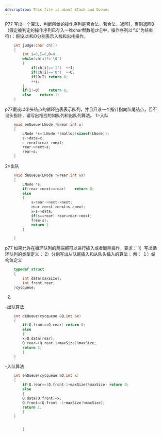 ```yaml
---
description: This file is about Stack and Queue.
---
```


P77 写出一个算法，判断所给的操作序列是否合法。若合法，返回1，否则返回0（假定被判定的操作序列已存入一维char型数组ch[]中，操作序列以“\0”为结束符）：假设以I和O分别表示入栈和出栈操作。
```c
	int judge(char ch[])
	{
		int i=0,I=0,O=0;
		while(ch[i]!='\0')
		{
			if(ch[i]=='I')	++I;
			if(ch[i]=='O')	++O;
			if(O>I)	return 0;
			++i;
		}
		if(I!=O)	return 0;
		else	return 1;
	}
```

p77假设以带头结点的循环链表表示队列，并且只设一个指针指向队尾结点，但不设头指针，请写出相应的如队列和出队列算法。
1>入队
```c
	void enQueue(LNode *&rear,int x)
	{
		LNode *s=(LNode *)malloc(sizeof(LNode));
		s->data=x;
		s->next=rear->next;
		rear->next=s;
		rear=s;
	}
```
2>出队
```c
	void deQueue(LNode *&rear,int &x)
	{
		LNode *s;
		if(rear->next==rear)	return 0;
		else
		{
			s=rear->next->next;
			rear->nest->next=s->next;
			x=s->data;
			if(s==rear)	rear=rear->next;
			free(s);
			return 1
		}

	}
```

p77 如果允许在循环队列的两端都可以进行插入或者删除操作，要求：
1）写出循环队列的类型定义；
2）分别写出从队尾插入和从队头插入的算法；
解：
１）结构体定义
```c
	typedef struct
	{
		int data[maxSize];
		int front,rear;
	}cycqueue;
```
2)
-出队算法
```c
	int deQueue(cycqueue &Q,int &x)
	{
		if(Q.front==Q.rear)	return 0;
		else
		{
		x=Q.data[rear];
		Q.rear=(Q.rear-1+maxSize)%maxSize;
		return 1;
		}
	}
```
-入队算法
```c
	int enQueue(cycqueue &Q,int x)
	{
		if(Q.rear==(Q.front-1+maxSize)%maxSize)	return 0;
		else
		{
		Q.data[Q.front]=x;
		Q.front=(Q.front -1+maxSize)%maxSize);
		return 1;
		}
	}


		}
